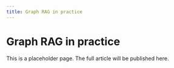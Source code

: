 ```yaml
---
title: Graph RAG in practice
---
```


# Graph RAG in practice

This is a placeholder page. The full article will be published here.
